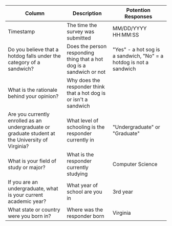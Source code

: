 | Column | Description | Potention Responses |
| -------- | ------- | ------- |
| Timestamp | The time the survey was submitted | MM/DD/YYYY HH:MM:SS |
| Do you believe that a hotdog falls under the category of a sandwich? | Does the person responding thing that a hot dog is a sandwich or not | "Yes" - a hot sog is a sandwich, "No" = a hotdog is not a sandwich |
| What is the rationale behind your opinion? | Why does the responder think that a hot dog is or isn't a sandwich | |
| Are you currently enrolled as an undergraduate or graduate student at the University of Virginia? | What level of schooling is the responder currently in | "Undergraduate" or "Graduate" | 
| What is your field of study or major? | What is the responder currently studying | Computer Science
| If you are an undergraduate, what is your current academic year? | What year of school are you in | 3rd year |
| What state or country were you born in? | Where was the responder born | Virginia |
